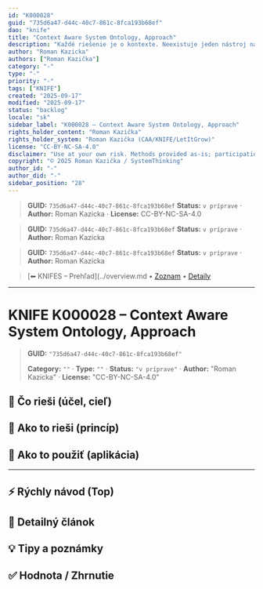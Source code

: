 ```yaml
---
id: "K000028"
guid: "735d6a47-d44c-40c7-861c-8fca193b68ef"
dao: "knife"
title: "Context Aware System Ontology, Approach"
description: "Každé riešenie je o kontexte. Neexistuje jeden nástroj na vštky problémy. Toto zasahuje do filozofie."
author: "Roman Kazicka"
authors: ["Roman Kazička"]
category: "-"
type: "-"
priority: "-"
tags: ["KNIFE"]
created: "2025-09-17"
modified: "2025-09-17"
status: "backlog"
locale: "sk"
sidebar_label: "K000028 – Context Aware System Ontology, Approach"
rights_holder_content: "Roman Kazička"
rights_holder_system: "Roman Kazička (CAA/KNIFE/LetItGrow)"
license: "CC-BY-NC-SA-4.0"
disclaimer: "Use at your own risk. Methods provided as-is; participation is voluntary and context-aware."
copyright: "© 2025 Roman Kazička / SystemThinking"
author_id: "-"
author_did: "-"
sidebar_position: "28"
---
```

<!-- body:start -->

<!-- fm-visible: start -->
> **GUID:** `735d6a47-d44c-40c7-861c-8fca193b68ef`
> **Status:** `v príprave` · **Author:** Roman Kazicka · **License:** CC-BY-NC-SA-4.0
<!-- fm-visible: end -->
<!-- body:start -->

<!-- fm-visible: start -->
> **GUID:** `735d6a47-d44c-40c7-861c-8fca193b68ef`
> **Status:** `v príprave` · **Author:** Roman Kazicka
<!-- fm-visible: end -->
<!-- body:start -->

<!-- fm-visible: start -->
> **GUID:** `735d6a47-d44c-40c7-861c-8fca193b68ef`
> **Status:** `v príprave` · **Author:** Roman Kazicka
<!-- fm-visible: end -->
<!-- body:start -->

<!-- nav:knifes -->
> [⬅ KNIFES – Prehľad](../overview.md • [Zoznam](../KNIFE_Overview_List.md) • [Detaily](../KNIFE_Overview_Details.md)
---
# KNIFE K000028 – Context Aware System Ontology, Approach
<!-- fm-visible: start -->

> **GUID:** `"735d6a47-d44c-40c7-861c-8fca193b68ef"`
>   
> **Category:** `""` · **Type:** `""` · **Status:** `"v príprave"` · **Author:** "Roman Kazicka" · **License:** "CC-BY-NC-SA-4.0"
<!-- fm-visible: end -->


## 🎯 Čo rieši (účel, cieľ)

## 🧩 Ako to rieši (princíp)

## 🧪 Ako to použiť (aplikácia)

---

## ⚡ Rýchly návod (Top)

## 📜 Detailný článok

## 💡 Tipy a poznámky

## ✅ Hodnota / Zhrnutie
